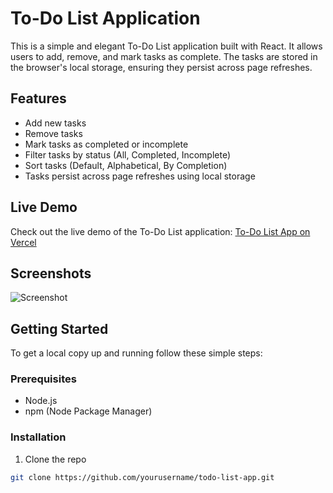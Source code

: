 # To-Do List Application

This is a simple and elegant To-Do List application built with React. It allows users to add, remove, and mark tasks as complete. The tasks are stored in the browser's local storage, ensuring they persist across page refreshes.

## Features

- Add new tasks
- Remove tasks
- Mark tasks as completed or incomplete
- Filter tasks by status (All, Completed, Incomplete)
- Sort tasks (Default, Alphabetical, By Completion)
- Tasks persist across page refreshes using local storage

## Live Demo

Check out the live demo of the To-Do List application: [To-Do List App on Vercel](https://todo-app-beta-tawny-76.vercel.app/)

## Screenshots

![Screenshot](https://via.placeholder.com/800x400)  <!-- Update with actual screenshot -->

## Getting Started

To get a local copy up and running follow these simple steps:

### Prerequisites

- Node.js
- npm (Node Package Manager)

### Installation

1. Clone the repo

```bash
git clone https://github.com/yourusername/todo-list-app.git
